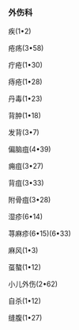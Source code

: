 ### 外伤科

疾(1•2)

疮疡(3•58)

疔疮(1•30)

痔疮(1•28)

丹毒(1•23)

背肿(1•18)

发背(3•7)

偏脑疽(4•39)

痈疽(3•27)

背疽(3•33)

附骨疽(3•28)

湿疹(6•14)

荨麻疹(6•15)(6•33)

麻风(1•3)

虿螯(1•12)

小儿外伤(2•62)

自杀(1•12)

缝腹(1•27)
